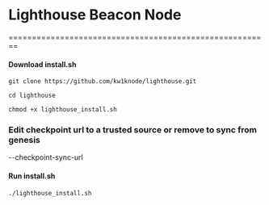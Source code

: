# Lighthouse Beacon Node


========================================================
#### **Download install.sh**
`git clone https://github.com/kw1knode/lighthouse.git`

`cd lighthouse`

`chmod +x lighthouse_install.sh`

### **Edit checkpoint url to a trusted source or remove to sync from genesis** ###

--checkpoint-sync-url

#### **Run install.sh**
`./lighthouse_install.sh`
